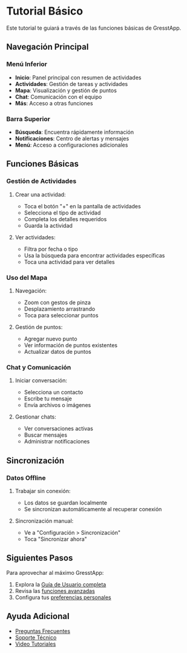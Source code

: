 # Tutorial Básico

Este tutorial te guiará a través de las funciones básicas de GresstApp.

## Navegación Principal

### Menú Inferior
- **Inicio**: Panel principal con resumen de actividades
- **Actividades**: Gestión de tareas y actividades
- **Mapa**: Visualización y gestión de puntos
- **Chat**: Comunicación con el equipo
- **Más**: Acceso a otras funciones

### Barra Superior
- **Búsqueda**: Encuentra rápidamente información
- **Notificaciones**: Centro de alertas y mensajes
- **Menú**: Acceso a configuraciones adicionales

## Funciones Básicas

### Gestión de Actividades
1. Crear una actividad:
   - Toca el botón "+" en la pantalla de actividades
   - Selecciona el tipo de actividad
   - Completa los detalles requeridos
   - Guarda la actividad

2. Ver actividades:
   - Filtra por fecha o tipo
   - Usa la búsqueda para encontrar actividades específicas
   - Toca una actividad para ver detalles

### Uso del Mapa
1. Navegación:
   - Zoom con gestos de pinza
   - Desplazamiento arrastrando
   - Toca para seleccionar puntos

2. Gestión de puntos:
   - Agregar nuevo punto
   - Ver información de puntos existentes
   - Actualizar datos de puntos

### Chat y Comunicación
1. Iniciar conversación:
   - Selecciona un contacto
   - Escribe tu mensaje
   - Envía archivos o imágenes

2. Gestionar chats:
   - Ver conversaciones activas
   - Buscar mensajes
   - Administrar notificaciones

## Sincronización

### Datos Offline
1. Trabajar sin conexión:
   - Los datos se guardan localmente
   - Se sincronizan automáticamente al recuperar conexión

2. Sincronización manual:
   - Ve a "Configuración > Sincronización"
   - Toca "Sincronizar ahora"

## Siguientes Pasos

Para aprovechar al máximo GresstApp:

1. Explora la [Guía de Usuario completa](../user-guide/intro)
2. Revisa las [funciones avanzadas](../user-guide/advanced)
3. Configura tus [preferencias personales](../user-guide/preferences)

## Ayuda Adicional

- [Preguntas Frecuentes](../faq)
- [Soporte Técnico](../support)
- [Video Tutoriales](https://gresst.com/tutoriales) 